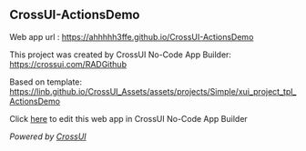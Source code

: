 ## CrossUI-ActionsDemo
Web app url : https://ahhhhh3ffe.github.io/CrossUI-ActionsDemo

This project was created by CrossUI No-Code App Builder: https://crossui.com/RADGithub

Based on template: https://linb.github.io/CrossUI_Assets/assets/projects/Simple/xui_project_tpl_ActionsDemo

Click [here](https://crossui.com/RADGithub/#!from=github&owner=ahhhhh3ffe&repo=CrossUI-ActionsDemo) to edit this web app in CrossUI No-Code App Builder

<i>Powered by [CrossUI](https://crossui.com)</i>
